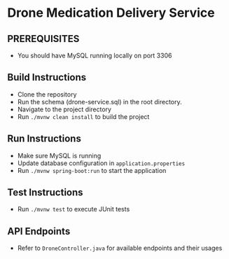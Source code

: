 # Drone Medication Delivery Service

## PREREQUISITES
- You should have MySQL running locally on port 3306

## Build Instructions
- Clone the repository
- Run the schema (drone-service.sql) in the root directory.
- Navigate to the project directory
- Run `./mvnw clean install` to build the project

## Run Instructions
- Make sure MySQL is running
- Update database configuration in `application.properties`
- Run `./mvnw spring-boot:run` to start the application

## Test Instructions
- Run `./mvnw test` to execute JUnit tests

## API Endpoints
- Refer to `DroneController.java` for available endpoints and their usages
